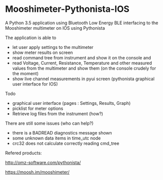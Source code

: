 # Mooshimeter-Pythonista-IOS
A Python 3.5 application using Bluetooth Low Energy BLE interfacing to the Mooshimeter multimeter on IOS using Pythonista

The application is able to 
 - let user apply settings to the multimeter
 - show meter results on screen
 - read command tree from instrument and show it on the console
and
 - read Voltage, Current, Resistance, Temperature and other measured values 
   from the multimeter and show them (on the console crudely for the moment)
 - show live channel measurements in pyui screen (pythonista graphical user interface for IOS)

Todo
 - graphical user interface (pages : Settings, Results, Graph)
 - picklist for meter options
 - Retrieve log files from the instrument (how?)

There are still some issues (who can help?)
 - there is a BADREAD diagnostics message shown
 - some unknown data items in time_utc node
 - crc32 does not calculate correctly reading cmd_tree

Refered products:

http://omz-software.com/pythonista/

https://moosh.im/mooshimeter/
